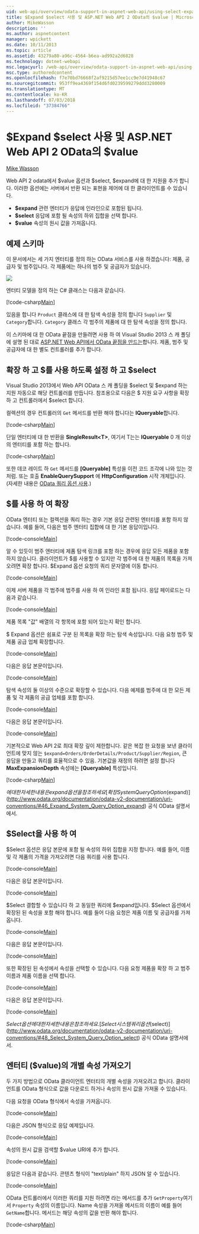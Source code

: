 ```yaml
---
uid: web-api/overview/odata-support-in-aspnet-web-api/using-select-expand-and-value
title: $Expand $select 사용 및 ASP.NET Web API 2 OData의 $value | Microsoft Docs
author: MikeWasson
description: ''
ms.author: aspnetcontent
manager: wpickett
ms.date: 10/11/2013
ms.topic: article
ms.assetid: 43279a80-a96c-4564-b6ea-ad992a2d6828
ms.technology: dotnet-webapi
msc.legacyurl: /web-api/overview/odata-support-in-aspnet-web-api/using-select-expand-and-value
msc.type: authoredcontent
ms.openlocfilehash: f7e70bd76668f2af9215d57ee1cc9e7d41948c67
ms.sourcegitcommit: 953ff9ea4369f154d6fd0239599279ddd3280009
ms.translationtype: MT
ms.contentlocale: ko-KR
ms.lasthandoff: 07/03/2018
ms.locfileid: "37384766"
---
```

<a name="using-select-expand-and-value-in-aspnet-web-api-2-odata"></a>$Expand $select 사용 및 ASP.NET Web API 2 OData의 $value
====================
[Mike Wasson](https://github.com/MikeWasson)

Web API 2 odata에서 $value 옵션과 $select, $expand에 대 한 지원을 추가 합니다. 이러한 옵션에는 서버에서 반환 되는 표현을 제어에 대 한 클라이언트를 수 있습니다.

- **$expand** 관련 엔터티가 응답에 인라인으로 포함된 됩니다.
- **$select** 응답에 포함 될 속성의 하위 집합을 선택 합니다.
- **$value** 속성의 원시 값을 가져옵니다.

## <a name="example-schema"></a>예제 스키마

이 문서에서는 세 가지 엔터티를 정의 하는 OData 서비스를 사용 하겠습니다: 제품, 공급자 및 범주입니다. 각 제품에는 하나의 범주 및 공급자가 있습니다.

![](using-select-expand-and-value/_static/image1.png)

엔터티 모델을 정의 하는 C# 클래스는 다음과 같습니다.

[!code-csharp[Main](using-select-expand-and-value/samples/sample1.cs)]

있음을 합니다 `Product` 클래스에 대 한 탐색 속성을 정의 합니다 `Supplier` 및 `Category`합니다. `Category` 클래스 각 범주의 제품에 대 한 탐색 속성을 정의 합니다.

이 스키마에 대 한 OData 끝점을 만들려면 사용 하 여 Visual Studio 2013 스 캐 폴딩에 설명 된 대로 [ASP.NET Web API에서 OData 끝점을 만드는](odata-v3/creating-an-odata-endpoint.md)합니다. 제품, 범주 및 공급자에 대 한 별도 컨트롤러를 추가 합니다.

## <a name="enabling-expand-and-select"></a>확장 하 고 $를 사용 하도록 설정 하 고 $select

Visual Studio 2013에서 Web API OData 스 캐 폴딩을 $select 및 $expand 하는 지원 자동으로 해당 컨트롤러를 만듭니다. 참조용으로 다음은 $ 지원 요구 사항을 확장 하 고 컨트롤러에서 $select 합니다.

컬렉션의 경우 컨트롤러의 `Get` 메서드를 반환 해야 합니다는 **IQueryable**합니다.

[!code-csharp[Main](using-select-expand-and-value/samples/sample2.cs)]

단일 엔터티에 대 한 반환을 **SingleResult&lt;T&gt;**, 여기서 T는는 **IQueryable** 0 개 이상의 엔터티를 포함 하는 합니다.

[!code-csharp[Main](using-select-expand-and-value/samples/sample3.cs)]

또한 데코 레이트 하 `Get` 메서드를 **[Queryable]** 특성을 이전 코드 조각에 나와 있는 것 처럼. 또는 호출 **EnableQuerySupport** 에 **HttpConfiguration** 시작 개체입니다. (자세한 내용은 [OData 쿼리 옵션 사용](supporting-odata-query-options.md#enable).)

## <a name="using-expand"></a>$를 사용 하 여 확장

OData 엔터티 또는 컬렉션을 쿼리 하는 경우 기본 응답 관련된 엔터티를 포함 하지 않습니다. 예를 들어, 다음은 범주 엔터티 집합에 대 한 기본 응답이입니다.

[!code-console[Main](using-select-expand-and-value/samples/sample4.cmd)]

알 수 있듯이 범주 엔터티에 제품 탐색 링크를 포함 하는 경우에 응답 모든 제품을 포함 하지 않습니다. 클라이언트가 $를 사용할 수 있지만 각 범주에 대 한 제품의 목록을 가져오려면 확장 합니다. $Expand 옵션 요청의 쿼리 문자열에 이동 합니다.

[!code-console[Main](using-select-expand-and-value/samples/sample5.cmd)]

이제 서버 제품을 각 범주에 범주를 사용 하 여 인라인 포함 됩니다. 응답 페이로드는 다음과 같습니다.

[!code-console[Main](using-select-expand-and-value/samples/sample6.cmd)]

제품 목록 "값" 배열의 각 항목에 포함 되어 있는지 확인 합니다.

$ Expand 옵션은 쉼표로 구분 된 목록을 확장 하는 탐색 속성입니다. 다음 요청 범주 및 제품 공급 업체 확장합니다.

[!code-console[Main](using-select-expand-and-value/samples/sample7.cmd)]

다음은 응답 본문이입니다.

[!code-console[Main](using-select-expand-and-value/samples/sample8.cmd)]

탐색 속성의 둘 이상의 수준으로 확장할 수 있습니다. 다음 예제를 범주에 대 한 모든 제품 및 각 제품의 공급 업체를 포함 합니다.

[!code-console[Main](using-select-expand-and-value/samples/sample9.cmd)]

다음은 응답 본문이입니다.

[!code-console[Main](using-select-expand-and-value/samples/sample10.cmd)]

기본적으로 Web API 2로 최대 확장 깊이 제한합니다. 같은 복잡 한 요청을 보낸 클라이언트에 맞지 않는 `$expand=Orders/OrderDetails/Product/Supplier/Region`, 큰 응답을 만들고 쿼리를 효율적으로 수 있음. 기본값을 재정의 하려면 설정 합니다 **MaxExpansionDepth** 속성에는 **[Queryable]** 특성입니다.

[!code-csharp[Main](using-select-expand-and-value/samples/sample11.cs)]

$에 대 한 자세한 내용은 expand 옵션을 참조 하세요 [확장 System Query Option ($expand)](http://www.odata.org/documentation/odata-v2-documentation/uri-conventions/#46_Expand_System_Query_Option_expand) 공식 OData 설명서에서.

## <a name="using-select"></a>$Select을 사용 하 여

$Select 옵션은 응답 본문에 포함 될 속성의 하위 집합을 지정 합니다. 예를 들어, 이름 및 각 제품의 가격을 가져오려면 다음 쿼리를 사용 합니다.

[!code-console[Main](using-select-expand-and-value/samples/sample12.cmd)]

다음은 응답 본문이입니다.

[!code-console[Main](using-select-expand-and-value/samples/sample13.cmd)]

$Select 결합할 수 있습니다 하 고 동일한 쿼리에 $expand입니다. $Select 옵션에서 확장된 된 속성을 포함 해야 합니다. 예를 들어 다음 요청은 제품 이름 및 공급자를 가져옵니다.

[!code-console[Main](using-select-expand-and-value/samples/sample14.cmd)]

다음은 응답 본문이입니다.

[!code-console[Main](using-select-expand-and-value/samples/sample15.cmd)]

또한 확장된 된 속성에서 속성을 선택할 수 있습니다. 다음 요청 제품을 확장 하 고 범주 이름과 제품 이름을 선택 합니다.

[!code-console[Main](using-select-expand-and-value/samples/sample16.cmd)]

다음은 응답 본문이입니다.

[!code-console[Main](using-select-expand-and-value/samples/sample17.cmd)]

$Select 옵션에 대 한 자세한 내용은 참조 하세요. [Select 시스템 쿼리 옵션 ($select)](http://www.odata.org/documentation/odata-v2-documentation/uri-conventions/#48_Select_System_Query_Option_select) 공식 OData 설명서에서.

## <a name="getting-individual-properties-of-an-entity-value"></a>엔터티 ($value)의 개별 속성 가져오기

두 가지 방법으로 OData 클라이언트 엔터티의 개별 속성을 가져오려고 합니다. 클라이언트를 OData 형식으로 값을 다운로드 하거나 속성의 원시 값을 가져올 수 있습니다.

다음 요청을 OData 형식에서 속성을 가져옵니다.

[!code-console[Main](using-select-expand-and-value/samples/sample18.cmd)]

다음은 JSON 형식으로 응답 예제입니다.

[!code-console[Main](using-select-expand-and-value/samples/sample19.cmd)]

속성의 원시 값을 검색할 $value URI에 추가 합니다.

[!code-console[Main](using-select-expand-and-value/samples/sample20.cmd)]

응답은 다음과 같습니다. 콘텐츠 형식이 "text/plain" 하지 JSON 알 수 있습니다.

[!code-console[Main](using-select-expand-and-value/samples/sample21.cmd)]

OData 컨트롤러에서 이러한 쿼리를 지원 하려면 라는 메서드를 추가 `GetProperty`여기서 `Property` 속성의 이름입니다. Name 속성을 가져올 메서드의 이름이 예를 들어 `GetName`합니다. 메서드는 해당 속성의 값을 반환 해야 합니다.

[!code-csharp[Main](using-select-expand-and-value/samples/sample22.cs)]
